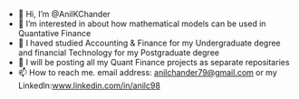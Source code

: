 - 👋 Hi, I’m @AnilKChander
- 👀 I’m interested in about how mathematical models can be used in Quantative Finance
- 🌱 I haved studied Accounting & Finance for my Undergraduate degree and financial Technology for my Postgraduate degree
- 💞️ I will be posting all my Quant Finance projects as separate repositaries
- 📫 How to reach me. email address: anilchander79@gmail.com or my Linkedln:www.linkedin.com/in/anilc98

<!---
AnilKChander/AnilKChander is a ✨ special ✨ repository because its `README.md` (this file) appears on your GitHub profile.
You can click the Preview link to take a look at your changes.
--->
